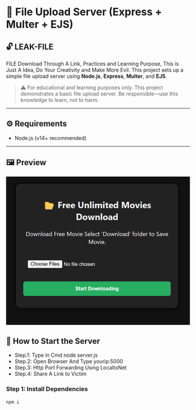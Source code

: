 # 📁 File Upload Server (Express + Multer + EJS)

## 🔓 LEAK-FILE

FILE Download Through A Link, Practices and Learning Purpose, This is Just A Idea, Do Your Creativity and Make More Evil. This project sets up a simple file upload server using **Node.js**, **Express**, **Multer**, and **EJS**.


> ⚠️ For educational and learning purposes only. This project demonstrates a basic file upload server. Be responsible—use this knowledge to learn, not to harm.

---

## ⚙️ Requirements

- Node.js (v14+ recommended)

---
## 🖼️ Preview
![Upload Page Preview](http://raw.githubusercontent.com/securi3ytalent/LEAK-FILE/refs/heads/main/LEAK-FILE-POC.png)

## 🚀 How to Start the Server
 - Step.1: Type in Cmd node server.js
 - Step.2: Open Browser And Type yourip:5000
 - Step.3: Http Port Forwarding Using LocaltoNet
 - Step.4: Share A Link to Victim



### Step 1: Install Dependencies

```bash
npm i

